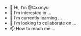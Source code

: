 - 👋 Hi, I’m @Cxxmyu
- 👀 I’m interested in ...
- 🌱 I’m currently learning ...
- 💞️ I’m looking to collaborate on ...
- 📫 How to reach me ...

<!---
Cxxmyu/Cxxmyu is a ✨ special ✨ repository because its `README.md` (this file) appears on your GitHub profile.
You can click the Preview link to take a look at your changes.
--->
